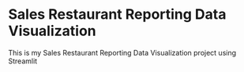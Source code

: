 # Sales Restaurant Reporting Data Visualization

This is my Sales Restaurant Reporting Data Visualization project using Streamlit
